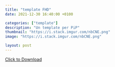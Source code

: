 ```yaml
---
title: "template FHD"
date: 2021-12-30 16:40:00 +0100

categories: ["template"]
description: "Un template per PiP"
thumbnail: "https://i.stack.imgur.com/nbCNE.png"
image: "https://i.stack.imgur.com/nbCNE.png"

layout: post
---
```


<div class="flex justify-center">
<a class="p-6 border bg-red-700 hover:opacity-70 transition duration-300 ease-in-out text-bold hover:text-white" href="../../collections/precious/template/PiP divisioni frame FHD.ai" download>Click to Download</a>
</div>
